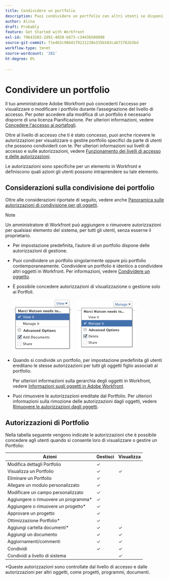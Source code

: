 ```yaml
---
title: Condividere un portfolio
description: Puoi condividere un portfolio con altri utenti se disponi delle autorizzazioni necessarie per accedervi.
author: Alina
draft: Probably
feature: Get Started with Workfront
exl-id: 79643202-2d91-4028-b673-c3443b50d898
source-git-commit: f1e463c90641f9221228e335b583cab72762b3bd
workflow-type: tm+mt
source-wordcount: '381'
ht-degree: 0%

---
```


# Condividere un portfolio

Il tuo amministratore Adobe Workfront può concederti l’accesso per visualizzare o modificare i portfolio durante l’assegnazione del livello di accesso. Per poter accedere alla modifica di un portfolio è necessario disporre di una licenza Pianificazione. Per ulteriori informazioni, vedere [Concedere l&#39;accesso ai portafogli](../../administration-and-setup/add-users/configure-and-grant-access/grant-access-portfolios.md).

Oltre al livello di accesso che ti è stato concesso, puoi anche ricevere le autorizzazioni per visualizzare o gestire portfolio specifici da parte di utenti che possono condividerli con te. Per ulteriori informazioni sui livelli di accesso e sulle autorizzazioni, vedere [Funzionamento dei livelli di accesso e delle autorizzazioni](../../administration-and-setup/add-users/access-levels-and-object-permissions/how-access-levels-permissions-work-together.md).

Le autorizzazioni sono specifiche per un elemento in Workfront e definiscono quali azioni gli utenti possono intraprendere su tale elemento.

## Considerazioni sulla condivisione dei portfolio

Oltre alle considerazioni riportate di seguito, vedere anche [Panoramica sulle autorizzazioni di condivisione per gli oggetti](../../workfront-basics/grant-and-request-access-to-objects/sharing-permissions-on-objects-overview.md).

>[!NOTE]
>
>Un amministratore di Workfront può aggiungere o rimuovere autorizzazioni per qualsiasi elemento del sistema, per tutti gli utenti, senza esserne il proprietario.

* Per impostazione predefinita, l’autore di un portfolio dispone delle autorizzazioni di gestione.
* Puoi condividere un portfolio singolarmente oppure più portfolio contemporaneamente. Condividere un portfolio è identico a condividere altri oggetti in Workfront. Per informazioni, vedere [Condividere un oggetto](../../workfront-basics/grant-and-request-access-to-objects/share-an-object.md).

* È possibile concedere autorizzazioni di visualizzazione o gestione solo ai Portfoli.

  ![](assets/screen-shot-2014-01-23-at-12.45.15-pm.png)    ![](assets/screen-shot-2014-01-22-at-10.03.43-am-190x167.png)

* Quando si condivide un portfolio, per impostazione predefinita gli utenti ereditano le stesse autorizzazioni per tutti gli oggetti figlio associati al portfolio.

  Per ulteriori informazioni sulla gerarchia degli oggetti in Workfront, vedere [Informazioni sugli oggetti in Adobe Workfront](../../workfront-basics/navigate-workfront/workfront-navigation/understand-objects.md).

* Puoi rimuovere le autorizzazioni ereditate dal Portfolio. Per ulteriori informazioni sulla rimozione delle autorizzazioni dagli oggetti, vedere [Rimuovere le autorizzazioni dagli oggetti](../../workfront-basics/grant-and-request-access-to-objects/remove-permissions-from-objects.md).

## Autorizzazioni di Portfolio

Nella tabella seguente vengono indicate le autorizzazioni che è possibile concedere agli utenti quando si consente loro di visualizzare o gestire un Portfolio:

| **Azioni** | **Gestisci** | **Visualizza** |
|---|---|---|
| Modifica dettagli Portfolio | ✓ |   |
| Visualizza un Portfolio | ✓ | ✓ |
| Eliminare un Portfolio | ✓ |   |
| Allegare un modulo personalizzato | ✓ |   |
| Modificare un campo personalizzato | ✓ |   |
| Aggiungere o rimuovere un programma&#42; | ✓ |   |
| Aggiungere o rimuovere un progetto&#42; | ✓ |   |
| Approvare un progetto | ✓ |   |
| Ottimizzazione Portfolio&#42; | ✓ |   |
| Aggiungi cartella documenti&#42; | ✓ | ✓ |
| Aggiungi un documento | ✓ | ✓ |
| Aggiornamenti/commenti | ✓ | ✓ |
| Condividi | ✓ | ✓ |
| Condividi a livello di sistema |   | ✓ |

*Queste autorizzazioni sono controllate dal livello di accesso e dalle autorizzazioni per altri oggetti, come progetti, programmi, documenti.
